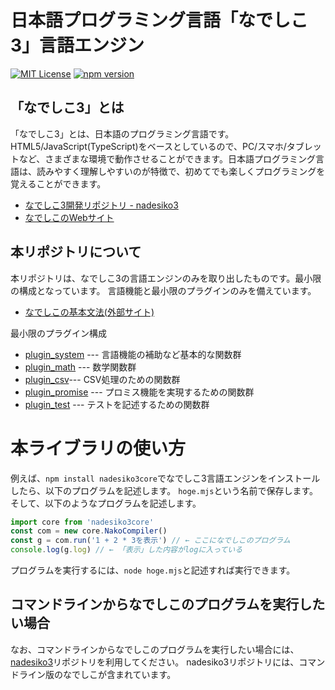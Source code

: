 # 日本語プログラミング言語「なでしこ3」言語エンジン

[![MIT License](https://img.shields.io/badge/license-MIT-blue.svg?style=flat)](LICENSE)
[![npm version](https://badge.fury.io/js/nadesiko3core.svg)](https://www.npmjs.com/package/nadesiko3core)

## 「なでしこ3」とは

「なでしこ3」とは、日本語のプログラミング言語です。HTML5/JavaScript(TypeScript)をベースとしているので、PC/スマホ/タブレットなど、さまざまな環境で動作させることができます。日本語プログラミング言語は、読みやすく理解しやすいのが特徴で、初めてでも楽しくプログラミングを覚えることができます。

- [なでしこ3開発リポジトリ - nadesiko3](https://github.com/kujirahand/nadesiko3)
- [なでしこのWebサイト](https://nadesi.com/top/)

## 本リポジトリについて

本リポジトリは、なでしこ3の言語エンジンのみを取り出したものです。最小限の構成となっています。
言語機能と最小限のプラグインのみを備えています。

- [なでしこの基本文法(外部サイト)](https://nadesi.com/v3/doc/index.php?%E6%96%87%E6%B3%95)

最小限のプラグイン構成

- [plugin_system](./src/plugin_system.mts) --- 言語機能の補助など基本的な関数群
- [plugin_math](./src/plugin_math.mts) --- 数学関数群
- [plugin_csv](./src/plugin_csv.mts)--- CSV処理のための関数群
- [plugin_promise](./src/plugin_promise.mts) --- プロミス機能を実現するための関数群
- [plugin_test](./src/plugin_test.mts) --- テストを記述するための関数群

# 本ライブラリの使い方

例えば、`npm install nadesiko3core`でなでしこ3言語エンジンをインストールしたら、以下のプログラムを記述します。
`hoge.mjs`という名前で保存します。そして、以下のようなプログラムを記述します。

```js
import core from 'nadesiko3core'
const com = new core.NakoCompiler()
const g = com.run('1 + 2 * 3を表示') // ← ここになでしこのプログラム
console.log(g.log) // ← 「表示」した内容がlogに入っている
```

プログラムを実行するには、`node hoge.mjs`と記述すれば実行できます。

## コマンドラインからなでしこのプログラムを実行したい場合

なお、コマンドラインからなでしこのプログラムを実行したい場合には、[nadesiko3](https://github.com/kujirahand/nadesiko3)リポジトリを利用してください。
nadesiko3リポジトリには、コマンドライン版のなでしこが含まれています。



